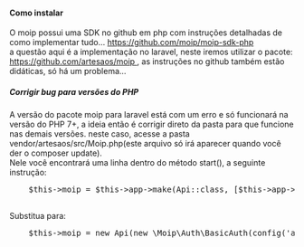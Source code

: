 <h4>Como instalar</h4>
<p>
  O moip possui uma SDK no github em php com instruções detalhadas de como implementar tudo... 
  <a href="https://github.com/moip/moip-sdk-php">
  https://github.com/moip/moip-sdk-php
  </a><br />
  a questão aqui é a implementação no laravel, neste iremos utilizar o pacote: 
  <a href="https://github.com/artesaos/moip" target="blank">
    https://github.com/artesaos/moip
  </a>, as instruções no github também estão didáticas, só há um problema...<br />
  <h5>Corrigir bug para versões do PHP</h5>
  A versão do pacote moip para laravel está com um erro e só funcionará na versão do PHP 7+, a ideia então é corrigir direto da pasta para que funcione nas demais versões. neste caso, acesse a pasta <span class="badge badge-dark">vendor/artesaos/src/Moip.php</span>(este arquivo só irá aparecer quando você der o composer update).<br />Nele você encontrará uma linha dentro do método start(), a seguinte instrução:

  <pre>
    $this->moip = $this->app->make(Api::class, [$this->app->make(\Moip\Auth\BasicAuth::class, [config('artesaos.moip.credentials.token'), config('artesaos.moip.credentials.key')]), $this->getHomologated()]);
  </pre>

  Substitua para:
  <pre>
    $this->moip = new Api(new \Moip\Auth\BasicAuth(config('artesaos.moip.credentials.token'), config('artesaos.moip.credentials.key')), Api::ENDPOINT_SANDBOX);
  </pre>


</p>
